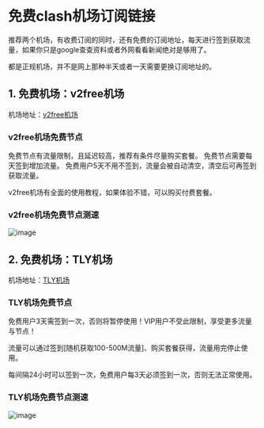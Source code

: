 
# 免费clash机场订阅链接

推荐两个机场，有收费订阅的同时，还有免费的订阅地址，每天进行签到获取流量，如果你只是google查查资料或者外网看看新闻绝对是够用了。

都是正规机场，并不是网上那种半天或者一天需要更换订阅地址的。

## 1. 免费机场：v2free机场

机场地址：[v2free机场](https://clever99.com/j/v2free)

### v2free机场免费节点

免费节点有流量限制，且延迟较高，推荐有条件尽量购买套餐。 免费节点需要每天签到增加流量。 免费用户5天不用不签到，流量会被自动清空，清空后可再签到获取流量。

v2free机场有全面的使用教程，如果体验不错，可以购买付费套餐。

### v2free机场免费节点测速

![image](https://clever99.com/wp-content/uploads/2023/06/v2free.png)

## 2. 免费机场：TLY机场

机场地址：[TLY机场](https://clever99.com/j/tly)

### TLY机场免费节点

免费用户3天需签到一次，否则将暂停使用！VIP用户不受此限制，享受更多流量与节点！

流量可以通过签到[随机获取100-500M流量]、购买套餐获得，流量用完停止使用。

每间隔24小时可以签到一次，免费用户每3天必须签到一次，否则无法正常使用。

### TLY机场免费节点测速

![image](https://clever99.com/wp-content/uploads/2023/06/TLY%E6%9C%BA%E5%9C%BA.png)
